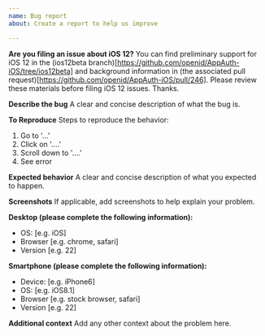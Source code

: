 ```yaml
---
name: Bug report
about: Create a report to help us improve

---
```


**Are you filing an issue about iOS 12?**
You can find preliminary support for iOS 12 in the (ios12beta branch)[https://github.com/openid/AppAuth-iOS/tree/ios12beta] and background information in (the associated pull request)[https://github.com/openid/AppAuth-iOS/pull/246]. Please review these materials before filing iOS 12 issues. Thanks.

**Describe the bug**
A clear and concise description of what the bug is.

**To Reproduce**
Steps to reproduce the behavior:
1. Go to '...'
2. Click on '....'
3. Scroll down to '....'
4. See error

**Expected behavior**
A clear and concise description of what you expected to happen.

**Screenshots**
If applicable, add screenshots to help explain your problem.

**Desktop (please complete the following information):**
 - OS: [e.g. iOS]
 - Browser [e.g. chrome, safari]
 - Version [e.g. 22]

**Smartphone (please complete the following information):**
 - Device: [e.g. iPhone6]
 - OS: [e.g. iOS8.1]
 - Browser [e.g. stock browser, safari]
 - Version [e.g. 22]

**Additional context**
Add any other context about the problem here.
